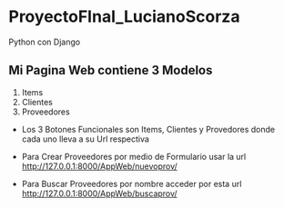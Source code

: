 # ProyectoFInal_LucianoScorza
Python con Django

## Mi Pagina Web contiene 3 Modelos

1. Items
2. Clientes
3. Proveedores

* Los 3 Botones Funcionales son Items, Clientes y Provedores donde cada uno lleva a su Url respectiva

* Para Crear Proveedores por medio de Formulario usar la url http://127.0.0.1:8000/AppWeb/nuevoprov/

* Para Buscar Proveedores por nombre acceder por esta url http://127.0.0.1:8000/AppWeb/buscaprov/
